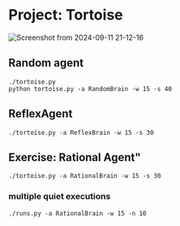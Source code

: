 # Project: Tortoise

![Screenshot from 2024-09-11 21-12-16](https://github.com/user-attachments/assets/6894830a-d1bd-4a21-ac5a-b1289231a0d9)

## Random agent

~~~
./tortoise.py
python tortoise.py -a RandomBrain -w 15 -s 40
~~~

## ReflexAgent

~~~
./tortoise.py -a ReflexBrain -w 15 -s 30
~~~

## Exercise: Rational Agent"

~~~
./tortoise.py -a RationalBrain -w 15 -s 30

~~~
### multiple quiet executions
~~~
./runs.py -a RationalBrain -w 15 -n 10
~~~

